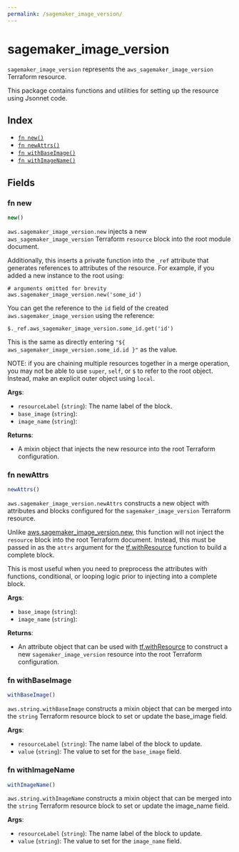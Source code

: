 ```yaml
---
permalink: /sagemaker_image_version/
---
```


# sagemaker_image_version

`sagemaker_image_version` represents the `aws_sagemaker_image_version` Terraform resource.



This package contains functions and utilities for setting up the resource using Jsonnet code.


## Index

* [`fn new()`](#fn-new)
* [`fn newAttrs()`](#fn-newattrs)
* [`fn withBaseImage()`](#fn-withbaseimage)
* [`fn withImageName()`](#fn-withimagename)

## Fields

### fn new

```ts
new()
```


`aws.sagemaker_image_version.new` injects a new `aws_sagemaker_image_version` Terraform `resource`
block into the root module document.

Additionally, this inserts a private function into the `_ref` attribute that generates references to attributes of the
resource. For example, if you added a new instance to the root using:

    # arguments omitted for brevity
    aws.sagemaker_image_version.new('some_id')

You can get the reference to the `id` field of the created `aws.sagemaker_image_version` using the reference:

    $._ref.aws_sagemaker_image_version.some_id.get('id')

This is the same as directly entering `"${ aws_sagemaker_image_version.some_id.id }"` as the value.

NOTE: if you are chaining multiple resources together in a merge operation, you may not be able to use `super`, `self`,
or `$` to refer to the root object. Instead, make an explicit outer object using `local`.

**Args**:
  - `resourceLabel` (`string`): The name label of the block.
  - `base_image` (`string`): 
  - `image_name` (`string`): 

**Returns**:
- A mixin object that injects the new resource into the root Terraform configuration.


### fn newAttrs

```ts
newAttrs()
```


`aws.sagemaker_image_version.newAttrs` constructs a new object with attributes and blocks configured for the `sagemaker_image_version`
Terraform resource.

Unlike [aws.sagemaker_image_version.new](#fn-sagemakerimageversionnew), this function will not inject the `resource`
block into the root Terraform document. Instead, this must be passed in as the `attrs` argument for the
[tf.withResource](https://github.com/tf-libsonnet/core/tree/main/docs#fn-withresource) function to build a complete block.

This is most useful when you need to preprocess the attributes with functions, conditional, or looping logic prior to
injecting into a complete block.

**Args**:
  - `base_image` (`string`): 
  - `image_name` (`string`): 

**Returns**:
  - An attribute object that can be used with [tf.withResource](https://github.com/tf-libsonnet/core/tree/main/docs#fn-withresource) to construct a new `sagemaker_image_version` resource into the root Terraform configuration.


### fn withBaseImage

```ts
withBaseImage()
```

`aws.string.withBaseImage` constructs a mixin object that can be merged into the `string`
Terraform resource block to set or update the base_image field.



**Args**:
  - `resourceLabel` (`string`): The name label of the block to update.
  - `value` (`string`): The value to set for the `base_image` field.


### fn withImageName

```ts
withImageName()
```

`aws.string.withImageName` constructs a mixin object that can be merged into the `string`
Terraform resource block to set or update the image_name field.



**Args**:
  - `resourceLabel` (`string`): The name label of the block to update.
  - `value` (`string`): The value to set for the `image_name` field.
